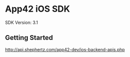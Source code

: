 App42 iOS SDK
==================================
SDK Version: 3.1

Getting Started
----------------------------------
http://api.shephertz.com/app42-dev/ios-backend-apis.php